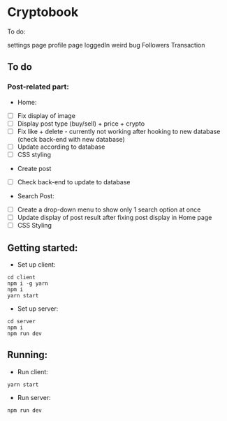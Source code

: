 ﻿# Cryptobook


To do:

settings page
profile page
loggedIn weird bug
Followers
Transaction

## To do
### Post-related part:
- Home: 
- [ ] Fix display of image
- [ ] Display post type (buy/sell) + price + crypto
- [ ] Fix like + delete - currently not working after hooking to new database (check back-end with new database)
- [ ] Update according to database
- [ ] CSS styling

- Create post
- [ ] Check back-end to update to database

- Search Post:
- [ ] Create a drop-down menu to show only 1 search option at once
- [ ] Update display of post result after fixing post display in Home page
- [ ] CSS Styling

## Getting started:
- Set up client:
```
cd client
npm i -g yarn
npm i
yarn start
```

- Set up server:
```
cd server
npm i
npm run dev
```

## Running:
- Run client:
```
yarn start
```
- Run server:
```
npm run dev
```
